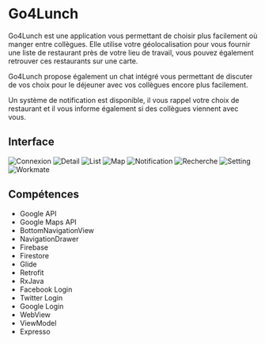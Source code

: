 # Go4Lunch

Go4Lunch est une application vous permettant de choisir plus facilement où manger entre collègues. Elle utilise votre géolocalisation pour vous fournir une liste de restaurant près de votre lieu de travail, vous pouvez également retrouver ces restaurants sur une carte.

Go4Lunch propose également un chat intégré vous permettant de discuter de vos choix pour le déjeuner avec vos collègues encore plus facilement.

Un système de notification est disponible, il  vous rappel votre choix de restaurant et il vous informe également si des collègues viennent avec vous.

## Interface
![Connexion](https://user-images.githubusercontent.com/37068762/168564989-5166fd95-8b65-4279-866c-b3b853684843.png)
![Detail](https://user-images.githubusercontent.com/37068762/168564999-d8ed0915-5f44-4fe9-86da-10f798414582.png)
![List](https://user-images.githubusercontent.com/37068762/168565001-f0c37c7f-57d0-49fa-8ab5-bc3260860afa.png)
![Map](https://user-images.githubusercontent.com/37068762/168565002-311dac7c-155c-478f-82f1-9c384c2dac3b.png)
![Notification](https://user-images.githubusercontent.com/37068762/168565005-82bd2682-efd7-4114-bb3e-4c28254b868b.png)
![Recherche](https://user-images.githubusercontent.com/37068762/168565007-a745c630-8da2-4ab2-9fa4-a5ef365c82b9.png)
![Setting](https://user-images.githubusercontent.com/37068762/168565135-502e0f25-7bcc-44ae-bb0c-c4c18f405557.png)
![Workmate](https://user-images.githubusercontent.com/37068762/168565013-ad6e29b2-ebae-4d40-96fd-452ad700ca75.png)


## Compétences

* Google API
* Google Maps API
* BottomNavigationView
* NavigationDrawer
* Firebase
* Firestore
* Glide
* Retrofit
* RxJava
* Facebook Login
* Twitter Login
* Google Login
* WebView
* ViewModel
* Expresso
